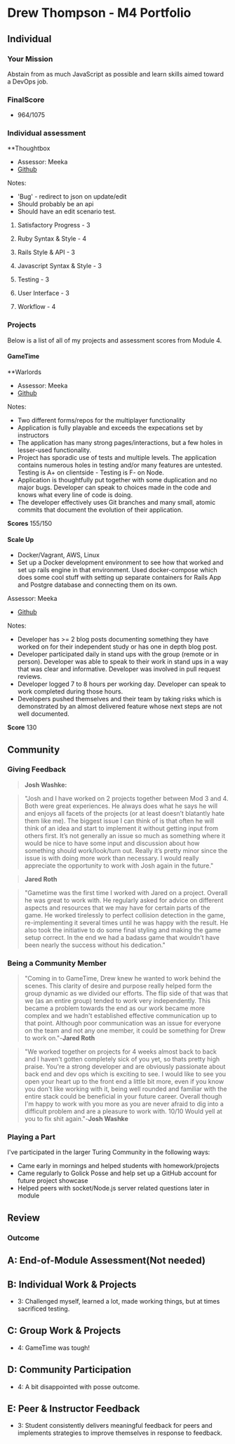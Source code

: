 # Drew Thompson - M4 Portfolio

## Individual

### Your Mission

Abstain from as much JavaScript as possible and learn skills aimed toward a DevOps job.

### FinalScore  
* 964/1075    

### Individual assessment

**Thoughtbox

* Assessor: Meeka
* [Github](https://github.com/drew-t/thoughtbox)

Notes:
* 'Bug' - redirect to json on update/edit
* Should probably be an api
* Should have an edit scenario test.

1. Satisfactory Progress - 3

2. Ruby Syntax & Style - 4

3. Rails Style & API - 3

4. Javascript Syntax & Style - 3

5. Testing - 3

6. User Interface - 3

7. Workflow - 4

### Projects

Below is a list of all of my projects and assessment scores from Module 4.  

#### GameTime

**Warlords

* Assessor: Meeka
* [Github](https://github.com/drew-t/gametime)

Notes:
* Two different forms/repos for the multiplayer functionality
* Application is fully playable and exceeds the expecations set by instructors
* The application has many strong pages/interactions, but a few holes in lesser-used functionality.
* Project has sporadic use of tests and multiple levels. The application contains numerous holes in testing and/or many features are untested. Testing is A+ on clientside - Testing is F- on Node.
* Application is thoughtfully put together with some duplication and no major bugs. Developer can speak to choices made in the code and knows what every line of code is doing.
* The developer effectively uses Git branches and many small, atomic commits that document the evolution of their application.

**Scores** 155/150

#### Scale Up

* Docker/Vagrant, AWS, Linux
* Set up a Docker development environment to see how that worked and set up rails engine in that environment.  Used docker-compose which does some cool stuff with setting up separate containers for Rails App and Postgre database and connecting them on its own.

Assessor: Meeka
* [Github](https://github.com/drew-t/independent_study)

Notes:

* Developer has >= 2 blog posts documenting something they have worked on for their independent study or has one in depth blog post.
* Developer participated daily in stand ups with the group (remote or in person). Developer was able to speak to their work in stand ups in a way that was clear and informative. Developer was involved in pull request reviews.
* Developer logged 7 to 8 hours per working day. Developer can speak to work completed during those hours.
*  Developers pushed themselves and their team by taking risks which is demonstrated by an almost delivered feature whose next steps are not well documented.

**Score** 130


## Community

### Giving Feedback

>**Josh Washke:**

>"Josh and I have worked on 2 projects together between Mod 3 and 4.  Both were great experiences.  He always does what he says he will and enjoys all facets of the projects (or at least doesn’t blatantly hate them like me).  The biggest issue I can think of is that often he will think of an idea and start to implement it without getting input from others first.  It’s not generally an issue so much as something where it would be nice to have some input and discussion about how something should work/look/turn out.  Really it’s pretty minor since the issue is with doing more work than necessary.  I would really appreciate the opportunity to work with Josh again in the future."

>**Jared Roth**

>"Gametime was the first time I worked with Jared on a project.  Overall he was great to work with.  He regularly asked for advice on different aspects and resources that we may have for certain parts of the game.  He worked tirelessly to perfect collision detection in the game, re-implementing it several times until he was happy with the result.  He also took the initiative to do some final styling and making the game setup correct.  In the end we had a badass game that wouldn’t have been nearly the success without his dedication."

### Being a Community Member

>"Coming in to GameTime, Drew knew he wanted to work behind the scenes. This clarity of desire and purpose really helped form the group dynamic as we divided our efforts. The flip side of that was that we (as an entire group) tended to work very independently. This became a problem towards the end as our work became more complex and we hadn't established effective communication up to that point. Although poor communication was an issue for everyone on the team and not any one member, it could be something for Drew to work on."-**Jared Roth**

>"We worked together on projects for 4 weeks almost back to back and I haven't gotten completely sick of you yet, so thats pretty high praise. You're a strong developer and are obviously passionate about back end and dev ops which is exciting to see. I would like to see you open your heart up to the front end a little bit more, even if you know you don't like working with it, being well rounded and familiar with the entire stack could be beneficial in your future career. Overall though I'm happy to work with you more as you are never afraid to dig into a difficult problem and are a pleasure to work with. 10/10 Would yell at you to fix shit again."-**Josh Washke**


### Playing a Part

I've participated in the larger Turing Community in the following ways:

* Came early in mornings and helped students with homework/projects
* Came regularly to Golick Posse and help set up a GitHub account for future project showcase
* Helped peers with socket/Node.js server related questions later in module

## Review

### Outcome

## A: End-of-Module Assessment(Not needed)

## B: Individual Work & Projects  

* 3: Challenged myself, learned a lot, made working things, but at times sacrificed testing.

## C: Group Work & Projects

* 4: GameTime was tough!

## D: Community Participation

* 4: A bit disappointed with posse outcome.

## E: Peer & Instructor Feedback

* 3: Student consistently delivers meaningful feedback for peers and implements
strategies to improve themselves in response to feedback.
